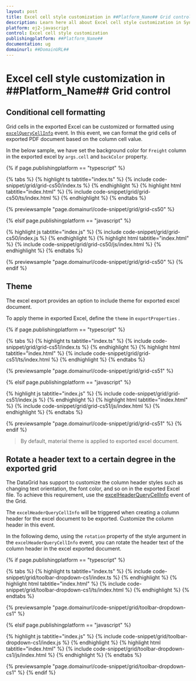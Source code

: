 ```yaml
---
layout: post
title: Excel cell style customization in ##Platform_Name## Grid control | Syncfusion
description: Learn here all about Excel cell style customization in Syncfusion ##Platform_Name## Grid control of Syncfusion Essential JS 2 and more.
platform: ej2-javascript
control: Excel cell style customization 
publishingplatform: ##Platform_Name##
documentation: ug
domainurl: ##DomainURL##
---
```


# Excel cell style customization in ##Platform_Name## Grid control

## Conditional cell formatting

Grid cells in the exported Excel can be customized or formatted using [`excelQueryCellInfo`](../../api/grid/#excelQueryCellInfo) event. In this event, we can format the grid cells of exported PDF document based on the column cell value.

In the below sample, we have set the background color for `Freight` column in the exported excel by `args.cell` and `backColor` property.

{% if page.publishingplatform == "typescript" %}

 {% tabs %}
{% highlight ts tabtitle="index.ts" %}
{% include code-snippet/grid/grid-cs50/index.ts %}
{% endhighlight %}
{% highlight html tabtitle="index.html" %}
{% include code-snippet/grid/grid-cs50/ts/index.html %}
{% endhighlight %}
{% endtabs %}
        
{% previewsample "page.domainurl/code-snippet/grid/grid-cs50" %}

{% elsif page.publishingplatform == "javascript" %}

{% highlight js tabtitle="index.js" %}
{% include code-snippet/grid/grid-cs50/index.js %}
{% endhighlight %}
{% highlight html tabtitle="index.html" %}
{% include code-snippet/grid/grid-cs50/js/index.html %}
{% endhighlight %}
{% endtabs %}

{% previewsample "page.domainurl/code-snippet/grid/grid-cs50" %}
{% endif %}

## Theme

The excel export provides an option to include theme for exported excel document.

To apply theme in exported Excel, define the `theme` in `exportProperties` .

{% if page.publishingplatform == "typescript" %}

 {% tabs %}
{% highlight ts tabtitle="index.ts" %}
{% include code-snippet/grid/grid-cs51/index.ts %}
{% endhighlight %}
{% highlight html tabtitle="index.html" %}
{% include code-snippet/grid/grid-cs51/ts/index.html %}
{% endhighlight %}
{% endtabs %}
        
{% previewsample "page.domainurl/code-snippet/grid/grid-cs51" %}

{% elsif page.publishingplatform == "javascript" %}

{% highlight js tabtitle="index.js" %}
{% include code-snippet/grid/grid-cs51/index.js %}
{% endhighlight %}
{% highlight html tabtitle="index.html" %}
{% include code-snippet/grid/grid-cs51/js/index.html %}
{% endhighlight %}
{% endtabs %}

{% previewsample "page.domainurl/code-snippet/grid/grid-cs51" %}
{% endif %}

>By default, material theme is applied to exported excel document.

## Rotate a header text to a certain degree in the exported grid

The DataGrid has support to customize the column header styles such as changing text orientation, the font color, and so on in the exported Excel file. To achieve this requirement, use the [excelHeaderQueryCellInfo](../../api/grid#excelheaderquerycellinfo) event of the Grid.

The `excelHeaderQueryCellInfo` will be triggered when creating a column header for the excel document to be exported. Customize the column header in this event.

In the following demo, using the `rotation` property of the style argument in the `excelHeaderQueryCellInfo` event, you can rotate the header text of the column header in the excel exported document.

{% if page.publishingplatform == "typescript" %}

 {% tabs %}
{% highlight ts tabtitle="index.ts" %}
{% include code-snippet/grid/toolbar-dropdown-cs1/index.ts %}
{% endhighlight %}
{% highlight html tabtitle="index.html" %}
{% include code-snippet/grid/toolbar-dropdown-cs1/ts/index.html %}
{% endhighlight %}
{% endtabs %}
        
{% previewsample "page.domainurl/code-snippet/grid/toolbar-dropdown-cs1" %}

{% elsif page.publishingplatform == "javascript" %}

{% highlight js tabtitle="index.js" %}
{% include code-snippet/grid/toolbar-dropdown-cs1/index.js %}
{% endhighlight %}
{% highlight html tabtitle="index.html" %}
{% include code-snippet/grid/toolbar-dropdown-cs1/js/index.html %}
{% endhighlight %}
{% endtabs %}

{% previewsample "page.domainurl/code-snippet/grid/toolbar-dropdown-cs1" %}
{% endif %}